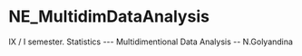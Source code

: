 # NE_MultidimDataAnalysis
IX / I semester. Statistics --- Multidimentional Data Analysis -- N.Golyandina
